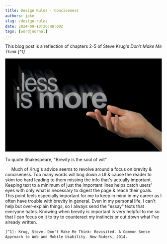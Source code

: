 ```yaml
---
title: Design Rules - Conciseness
authors: jake
slug: /design-rules
date: 2024-09-13T20:48:00Z
tags: [wordjournal]
---
```



This blog post is a reflection of chapters 2-5 of Steve Krug's *Don't Make Me Think.[^1]*

![Alt text](/img/brevity.jpeg "A stock image stating 'less is more'")
<p style={{textAlign: "center"}}>To quote Shakespeare, "Brevity is the soul of wit"</p>


&nbsp;&nbsp;&nbsp;&nbsp;&nbsp;Much of Krug's advice seems to revolve around a focus on brevity & conciseness. 
Too many words will bog down a UI & cause the reader to skim too hard leading to them missing the info that's actually important.
Keeping text to a minimum of just the important lines helps catch users' eyes with only what is necessary to digest the page 
& reach their goals. This point feels especially important for me to keep in mind in my career as I often have trouble with 
brevity in general. Even in my personal life, I can't help but over-explain things, so I always send the "essay" texts that everyone hates. 
Knowing when brevity is important is very helpful to me so that I can focus on it to try to counteract my instincts or cut down what 
I've already written.

	[^1]: Krug, Steve. Don't Make Me Think: Revisited. A Common Sense Approach to Web and Mobile Usability. New Riders, 2014. 
